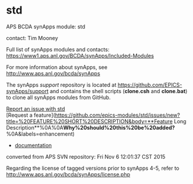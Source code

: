 # std
APS BCDA synApps module: std

contact: Tim Mooney

Full list of synApps modules and contacts: 
  https://www1.aps.anl.gov/BCDA/synApps/Included-Modules

For more information about synApps, see
   http://www.aps.anl.gov/bcda/synApps
   
The synApps *support* repository is located at 
https://github.com/EPICS-synApps/support 
and contains the shell scripts (**clone.csh** and **clone.bat**) 
to clone all synApps modules from GitHub.

[Report an issue with std](https://github.com/epics-modules/std/issues/new?title=%20ISSUE%20NAME%20HERE&body=**Describe%20the%20issue**%0A%0A**Steps%20to%20reproduce**%0A1.%20Step%20one%0A2.%20Step%20two%0A3.%20Step%20three%0A%0A**Expected%20behaivour**%0A%0A**Actual%20behaviour**%0A%0A**Build%20Environment**%0AArchitecture:%0AEpics%20Base%20Version:%0ADependent%20Module%20Versions:&labels=bug)  
[Request a feature](https://github.com/epics-modules/std/issues/new?title=%20FEATURE%20SHORT%20DESCRIPTION&body=**Feature Long Description**%0A%0A**Why%20should%20this%20be%20added?**%0A&labels=enhancement)

* [documentation](https://github.com/epics-modules/std/blob/master/documentation/README.md)


converted from APS SVN repository: Fri Nov  6 12:01:37 CST 2015

Regarding the license of tagged versions prior to synApps 4-5,
refer to http://www.aps.anl.gov/bcda/synApps/license.php
